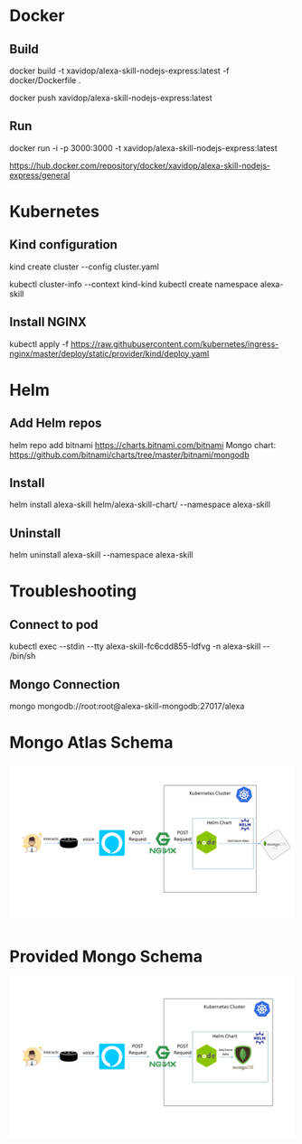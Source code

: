 # Docker

## Build
docker build -t xavidop/alexa-skill-nodejs-express:latest -f docker/Dockerfile .

docker push xavidop/alexa-skill-nodejs-express:latest

## Run
docker run -i -p 3000:3000 -t xavidop/alexa-skill-nodejs-express:latest

https://hub.docker.com/repository/docker/xavidop/alexa-skill-nodejs-express/general


# Kubernetes

## Kind configuration
kind create cluster --config cluster.yaml

kubectl cluster-info --context kind-kind
kubectl create namespace alexa-skill

## Install NGINX
kubectl apply -f https://raw.githubusercontent.com/kubernetes/ingress-nginx/master/deploy/static/provider/kind/deploy.yaml

# Helm

## Add Helm repos
helm repo add bitnami https://charts.bitnami.com/bitnami
Mongo chart: https://github.com/bitnami/charts/tree/master/bitnami/mongodb

## Install
helm install alexa-skill helm/alexa-skill-chart/ --namespace alexa-skill

## Uninstall
helm uninstall alexa-skill --namespace alexa-skill

# Troubleshooting

## Connect to pod

kubectl exec --stdin --tty alexa-skill-fc6cdd855-ldfvg -n alexa-skill -- /bin/sh

## Mongo Connection

mongo mongodb://root:root@alexa-skill-mongodb:27017/alexa

# Mongo Atlas Schema
![image](docs/atlas.png)

# Provided Mongo Schema
![image](docs/provided.png)
